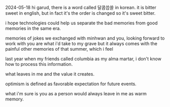 2024-05-18
hi garud, there is a word called 달콤씁쓸 in korean. it is bitter sweet in english, but in fact it's the order is changed so it's sweet bitter.

i hope technologies could help us separate the bad memories from good memories in the same era. 

memories of jokes we exchanged with minhwan and you, looking forward to work with you are what i'd take to my grave but it always comes with the painful other memories of that summer, which i feel 

last year when my friends called columbia as my alma martar, i don't know how to process this information. 

what leaves in me and the value it creates. 

optimism is defined as favorable expectation for future events.

what i'm sure is you as a person would always leave in me as warm memory.